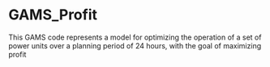 # GAMS_Profit
This GAMS code represents a model for optimizing the operation of a set of power units over a planning period of 24 hours, with the goal of maximizing profit
